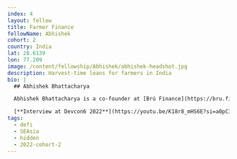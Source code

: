 ```yaml
---
index: 4
layout: fellow
title: Farmer Finance
fellowName: Abhishek
cohort: 2
country: India
lat: 28.6139
lon: 77.209
image: /content/fellowship/Abhishek/abhishek-headshot.jpg
description: Harvest-time loans for farmers in India
bio: |
  ## Abhishek Bhattacharya

  Abhishek Bhattacharya is a co-founder at [Brú Finance](https://bru.finance/) . Brú Finance is a platform that aims to provide harvest-time loans for farmers in India. For his Fellowship project, Abhishek learned from the launch of Brú's platform to a public chain that utilizes decentralized liquidity for the farmers and explored what this system could look like on a global scale.

  [**Interview at Devcon6 2022**](https://youtu.be/K18r8_mHS6E?si=a0pCIEZ1GHe3181d)
tags:
  - defi
  - SEAsia
  - hidden
  - 2022-cohort-2
---
```

